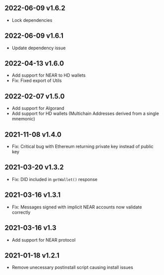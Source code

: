 ## 2022-06-09 v1.6.2

- Lock dependencies

## 2022-06-09 v1.6.1

- Update dependency issue

## 2022-04-13 v1.6.0

- Add support for NEAR to HD wallets
- Fix: Fixed export of Utils

## 2022-02-07 v1.5.0

- Add support for Algorand
- Add support for HD wallets (Multichain Addresses derived from a single mnemonic)

## 2021-11-08 v1.4.0

- Fix: Critical bug with Ethereum returning private key instead of public key

## 2021-03-20 v1.3.2

- Fix: DID included in `getWallet()` response

## 2021-03-16 v1.3.1

- Fix: Messages signed with implicit NEAR accounts now validate correctly

## 2021-03-16 v1.3

- Add support for NEAR protocol

## 2021-01-18 v1.2.1

- Remove unecessary postinstall script causing install issues
